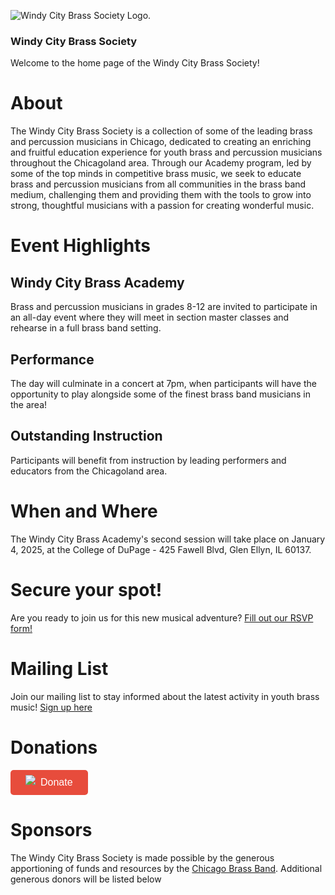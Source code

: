 ![Windy City Brass Society Logo.](assets/images/WCBS%20Logo%20Ideas.png)
### Windy City Brass Society

Welcome to the home page of the Windy City Brass Society!

# About

The Windy City Brass Society is a collection of some of the leading brass and percussion musicians in Chicago, dedicated to creating an enriching and fruitful education experience for youth brass and percussion musicians throughout the Chicagoland area. Through our Academy program, led by some of the top minds in competitive brass music, we seek to educate brass and percussion musicians from all communities in the brass band medium, challenging them and providing them with the tools to grow into strong, thoughtful musicians with a passion for creating wonderful music.

# Event Highlights
## Windy City Brass Academy
Brass and percussion musicians in grades 8-12 are invited to participate in an all-day event where they will meet in section master classes and rehearse in a full brass band setting.

## Performance
The day will culminate in a concert at 7pm, when participants will have the opportunity to play alongside some of the finest brass band musicians in the area! 

## Outstanding Instruction
Participants will benefit from instruction by leading performers and educators from the Chicagoland area.

# When and Where

The Windy City Brass Academy's second session will take place on January 4, 2025, at the College of DuPage - 425 Fawell Blvd, Glen Ellyn, IL 60137.

# Secure your spot!

Are you ready to join us for this new musical adventure? [Fill out our RSVP form!](https://docs.google.com/forms/d/e/1FAIpQLSfIlbnKOGz3Z5aQQkyodSzjB7utBgKYQ0Id7eEH7iVy_PkKWA/viewform?usp=sf_link)

# Mailing List

Join our mailing list to stay informed about the latest activity in youth brass music! [Sign up here](https://mailchi.mp/c2f8d0ceabab/windy-city-brass-society)

# Donations

<a class="dbox-donation-page-button" href="https://donorbox.org/windy-city-brass-society?default_interval=o" style="background: rgb(231, 76, 60); color: rgb(255, 255, 255); text-decoration: none; font-family: Verdana, sans-serif; display: flex; font-size: 16px; padding: 8px 24px; border-radius: 5px; gap: 8px; width: fit-content; line-height: 24px;"><img src="https://donorbox.org/images/white_logo.svg" style="">Donate</a>

# Sponsors

The Windy City Brass Society is made possible by the generous apportioning of funds and resources by the [Chicago Brass Band](https://chicagobrassband.org). Additional generous donors will be listed below

<!--
**MattBillock/mattbillock** is a ✨ _special_ ✨ repository because its `README.md` (this file) appears on your GitHub profile.

Here are some ideas to get you started:

- 🔭 I’m currently working on ...
- 🌱 I’m currently learning ...
- 👯 I’m looking to collaborate on ...
- 🤔 I’m looking for help with ...
- 💬 Ask me about ...
- 📫 How to reach me: ...
- 😄 Pronouns: ...
- ⚡ Fun fact: ...
-->
